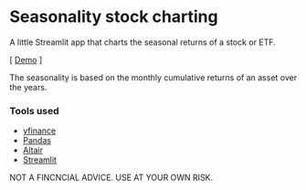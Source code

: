 # Seasonality stock charting

A little Streamlit app that charts the seasonal returns of a stock or ETF. 

[ [Demo](https://ranaroussi-seasonality-main-s43qps.streamlit.app/) ]

The seasonality is based on the monthly cumulative returns of an asset over the years.

### Tools used

- [yfinance](https://github.com/ranaroussi/yfinance)
- [Pandas](https://pandas.pydata.org/)
- [Altair](https://altair-viz.github.io/)
- [Streamlit](https://streamlit.io/)

NOT A FINCNCIAL ADVICE. USE AT YOUR OWN RISK.
